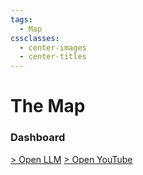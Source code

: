 ```yaml
---
tags:
  - Map
cssclasses:
  - center-images
  - center-titles
---
```

# The Map
### Dashboard
[> Open LLM](https://chatgpt.com/)
[> Open YouTube](https://www.youtube.com/)
